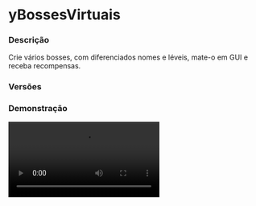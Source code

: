 # yBossesVirtuais
<secondary-label ref="rankup"/>

### Descrição
Crie vários bosses, com diferenciados nomes e léveis, mate-o em GUI e receba recompensas.

### Versões
<secondary-label ref="1.8"/>
<secondary-label ref="1.9"/>
<secondary-label ref="1.10"/>
<secondary-label ref="1.11"/>
<secondary-label ref="1.12"/>
<secondary-label ref="1.13"/>
<secondary-label ref="1.14"/>
<secondary-label ref="1.15"/>
<secondary-label ref="1.16"/>
<secondary-label ref="1.17"/>
<secondary-label ref="1.18"/>
<secondary-label ref="1.19"/>
<secondary-label ref="1.20"/>

### Demonstração
<video src="//www.youtube.com/watch?v=gvZpSOd9edw"/>


<chapter title="Comandos" id="commands" collapsible="true">
<code-block lang="plain text">/boss - Abrir o menu de bosses.
/boss giveboss  - Dar um boss para um jogador.
/boss givematadora - Dar uma matadora para um jogador.
/boss givematadoraauto - Dar uma matadora automática para um jogador.</code-block>
</chapter>

<chapter title="Permissões" id="permissions" collapsible="true">
<code-block lang="plain text">ybosses.usar - Permissão para o /bossybosses.giveboss - Permissão para o /boss givebossybosses.givematadora - Permissão para o /boss givematadora e /boss givematadoraauto</code-block>
</chapter>



## Erros comuns
<primary-label ref="errors"/>

Antes de configurar o plugin, revise os pontos listados aqui para evitar problemas frequentes durante a configuração.

<seealso style="cards">
    <category ref="wrs">
        <a href="yplugins.md"></a>        <a href="https://ystoreplugins.com.br/plugins/detalhes/23-yBossesVirtuais">Site do plugin yBossesVirtuais</a>
    </category>
</seealso>